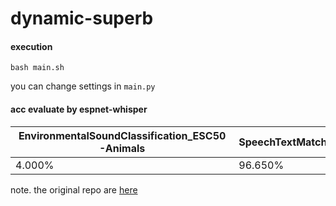 # dynamic-superb

#### execution
```
bash main.sh
```
you can change settings in `main.py`

#### acc evaluate by espnet-whisper

| EnvironmentalSoundClassification_ESC50-Animals | SpeechTextMatching_LJSpeech  | NoiseSNRLevelPrediction_VCTK_MUSAN-Gaussian | SpoofDetection_ASVspoof2017 | DialogueActClassification_DailyTalk | SpeakerCounting_LibriTTS-TestClean |
| -------- | -------- | -------- | -------- | -------- | -------- |
| 4.000%     | 96.650%    |  33.700%    | 20.700%     | 60.750%     | 41.650%     |

note. the original repo are [here](https://github.com/dynamic-superb/dynamic-superb/tree/main)